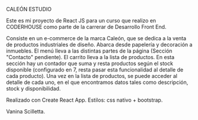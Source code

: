 CALEÓN ESTUDIO

Este es mi proyecto de React JS para un curso que realizo en CODERHOUSE como parte de la carrerar de Desarrollo Front End.

Consiste en un e-commerce de la marca Caleón, que se dedica a la venta de productos industriales de diseño. Abarca desde papelería y decoración a inmuebles. 
El menú lleva a las distintas partes de la página (Sección "Contacto" pendiente). El carrito lleva a la lista de productos.
En esta sección hay un contador que suma y resta productos según el stock disponible (configurado en 7, resta pasar esta funcionalidad al detalle de cada producto).
Una vez en la lista de productos, se puede acceder al detalle de cada uno, en el que encontramos datos tales como descripción, stock y disponibilidad.

Realizado con Create React App.
Estilos: css nativo + bootstrap.

Vanina Scilletta. 

